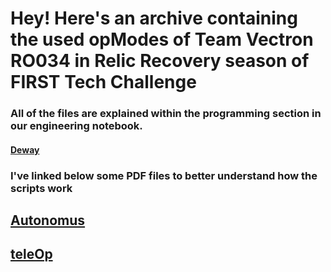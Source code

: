 # Hey! Here's an archive containing the used opModes of Team Vectron RO034 in Relic Recovery season of FIRST Tech Challenge

### All of the files are explained within the programming section in our engineering notebook. 

#### [Deway](Deway.JPG)

### I've linked below some PDF files to better understand how the scripts work

## [Autonomus](https://github.com/SebiCoroian/FTC-Robot-Sources/blob/master/Scripts%20explaining.pdf)

## [teleOp](https://github.com/SebiCoroian/FTC-Robot-Sources/blob/master/Control%20explaining.pdf)
